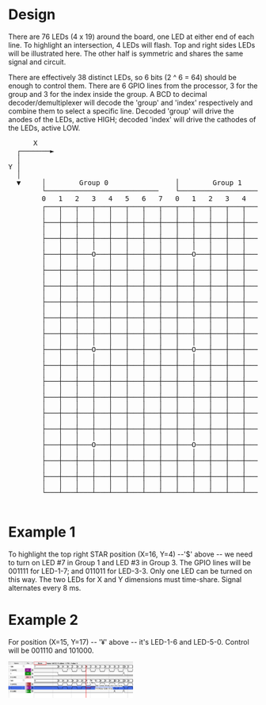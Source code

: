 # Design
There are 76 LEDs (4 x 19) around the board, one LED at either end of each line. To highlight an intersection, 4 LEDs will flash. Top and right sides LEDs will be illustrated here. The other half is symmetric and shares the same signal and circuit.

There are effectively 38 distinct LEDs, so 6 bits (2 ^ 6 = 64) should be enough to control them. There are 6 GPIO lines from the processor, 3 for the group and 3 for the index inside the group. A BCD to decimal decoder/demultiplexer will decode the 'group' and 'index' respectively and combine them to select a specific line. Decoded 'group' will drive the anodes of the LEDs, active HIGH; decoded 'index' will drive the cathodes of the LEDs, active LOW.

<pre>
      X
  ┌───────►
  │
Y │
  │
  ▼     │        Group 0                │        Group 1               │ Group 2
        └───────────────────────────    └───────────────────────────   └────────
        0   1   2   3   4   5   6   7   0   1   2   3   4   5   6   7   0   1   2
        ┌───┬───┬───┬───┬───┬───┬───┬───┬───┬───┬───┬───┬───┬───┬───┬───┬───┬───┐  0    │
        │   │   │   │   │   │   │   │   │   │   │   │   │   │   │   │   │   │   │       │
        ├───┼───┼───┼───┼───┼───┼───┼───┼───┼───┼───┼───┼───┼───┼───┼───┼───┼───┤  1    │
        │   │   │   │   │   │   │   │   │   │   │   │   │   │   │   │   │   │   │       │
        ├───┼───┼───┼───┼───┼───┼───┼───┼───┼───┼───┼───┼───┼───┼───┼───┼───┼───┤  2    │
        │   │   │   │   │   │   │   │   │   │   │   │   │   │   │   │   │   │   │       │
        ├───┼───┼───O───┼───┼───┼───┼───┼───O───┼───┼───┼───┼───┼───$───┼───┼───┤  3    │ Group 3
        │   │   │   │   │   │   │   │   │   │   │   │   │   │   │   │   │   │   │       │
        ├───┼───┼───┼───┼───┼───┼───┼───┼───┼───┼───┼───┼───┼───┼───┼───┼───┼───┤  4    │
        │   │   │   │   │   │   │   │   │   │   │   │   │   │   │   │   │   │   │       │
        ├───┼───┼───┼───┼───┼───┼───┼───┼───┼───┼───┼───┼───┼───┼───┼───┼───┼───┤  5    │
        │   │   │   │   │   │   │   │   │   │   │   │   │   │   │   │   │   │   │       │
        ├───┼───┼───┼───┼───┼───┼───┼───┼───┼───┼───┼───┼───┼───┼───┼───┼───┼───┤  6    │
        │   │   │   │   │   │   │   │   │   │   │   │   │   │   │   │   │   │   │       │
        ├───┼───┼───┼───┼───┼───┼───┼───┼───┼───┼───┼───┼───┼───┼───┼───┼───┼───┤  7 ───┘
        │   │   │   │   │   │   │   │   │   │   │   │   │   │   │   │   │   │   │
        ├───┼───┼───┼───┼───┼───┼───┼───┼───┼───┼───┼───┼───┼───┼───┼───┼───┼───┤  0    │
        │   │   │   │   │   │   │   │   │   │   │   │   │   │   │   │   │   │   │       │
        ├───┼───┼───O───┼───┼───┼───┼───┼───O───┼───┼───┼───┼───┼───O───┼───┼───┤  1    │
        │   │   │   │   │   │   │   │   │   │   │   │   │   │   │   │   │   │   │       │
        ├───┼───┼───┼───┼───┼───┼───┼───┼───┼───┼───┼───┼───┼───┼───┼───┼───┼───┤  2    │
        │   │   │   │   │   │   │   │   │   │   │   │   │   │   │   │   │   │   │       │
        ├───┼───┼───┼───┼───┼───┼───┼───┼───┼───┼───┼───┼───┼───┼───┼───┼───┼───┤  3    │ Group 4
        │   │   │   │   │   │   │   │   │   │   │   │   │   │   │   │   │   │   │       │
        ├───┼───┼───┼───┼───┼───┼───┼───┼───┼───┼───┼───┼───┼───┼───┼───┼───┼───┤  4    │
        │   │   │   │   │   │   │   │   │   │   │   │   │   │   │   │   │   │   │       │
        ├───┼───┼───┼───┼───┼───┼───┼───┼───┼───┼───┼───┼───┼───┼───┼───┼───┼───┤  5    │
        │   │   │   │   │   │   │   │   │   │   │   │   │   │   │   │   │   │   │       │
        ├───┼───┼───┼───┼───┼───┼───┼───┼───┼───┼───┼───┼───┼───┼───┼───┼───┼───┤  6    │
        │   │   │   │   │   │   │   │   │   │   │   │   │   │   │   │   │   │   │       │
        ├───┼───┼───O───┼───┼───┼───┼───┼───O───┼───┼───┼───┼───┼───O───┼───┼───┤  7 ───┘
        │   │   │   │   │   │   │   │   │   │   │   │   │   │   │   │   │   │   │
        ├───┼───┼───┼───┼───┼───┼───┼───┼───┼───┼───┼───┼───┼───¥───┼───┼───┼───┤  0    │
        │   │   │   │   │   │   │   │   │   │   │   │   │   │   │   │   │   │   │       │ Group 5
        ├───┼───┼───┼───┼───┼───┼───┼───┼───┼───┼───┼───┼───┼───┼───┼───┼───┼───┤  1    │
        │   │   │   │   │   │   │   │   │   │   │   │   │   │   │   │   │   │   │       │
        └───┴───┴───┴───┴───┴───┴───┴───┴───┴───┴───┴───┴───┴───┴───┴───┴───┴───┘  2 ───┘

</pre>

# Example 1
To highlight the top right STAR position (X=16, Y=4) --'$' above -- we need to turn on LED #7 in Group 1 and LED #3 in Group 3. The GPIO lines will be 001111 for LED-1-7; and 011011 for LED-3-3. Only one LED can be turned on this way. The two LEDs for X and Y dimensions must time-share. Signal alternates every 8 ms.

# Example 2 
For position (X=15, Y=17) -- '¥' above -- it's LED-1-6 and LED-5-0. Control will be 001110 and 101000.

<img src=scope-15-17.png width="50%">
